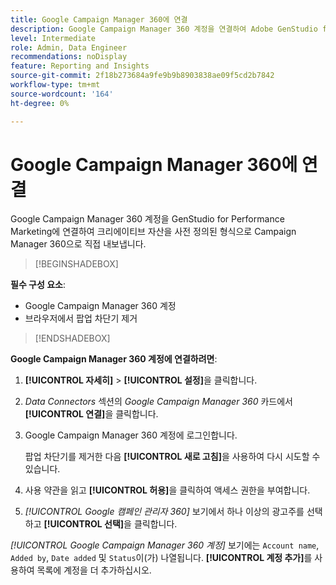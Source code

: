 ```yaml
---
title: Google Campaign Manager 360에 연결
description: Google Campaign Manager 360 계정을 연결하여 Adobe GenStudio for Performance Marketing으로 광고 및 미디어를 활성화하고 모니터링합니다.
level: Intermediate
role: Admin, Data Engineer
recommendations: noDisplay
feature: Reporting and Insights
source-git-commit: 2f18b273684a9fe9b9b8903838ae09f5cd2b7842
workflow-type: tm+mt
source-wordcount: '164'
ht-degree: 0%

---
```


# Google Campaign Manager 360에 연결

Google Campaign Manager 360 계정을 GenStudio for Performance Marketing에 연결하여 크리에이티브 자산을 사전 정의된 형식으로 Campaign Manager 360으로 직접 내보냅니다.

>[!BEGINSHADEBOX]

**필수 구성 요소**:

- Google Campaign Manager 360 계정
- 브라우저에서 팝업 차단기 제거

>[!ENDSHADEBOX]

**Google Campaign Manager 360 계정에 연결하려면**:

1. **[!UICONTROL 자세히]** > **[!UICONTROL 설정]**&#x200B;을 클릭합니다.

1. _Data Connectors_ 섹션의 _Google Campaign Manager 360_ 카드에서 **[!UICONTROL 연결]**&#x200B;을 클릭합니다.

1. Google Campaign Manager 360 계정에 로그인합니다.

   팝업 차단기를 제거한 다음 **[!UICONTROL 새로 고침]**&#x200B;을 사용하여 다시 시도할 수 있습니다.

1. 사용 약관을 읽고 **[!UICONTROL 허용]**&#x200B;을 클릭하여 액세스 권한을 부여합니다.

1. _[!UICONTROL Google 캠페인 관리자 360]_ 보기에서 하나 이상의 광고주를 선택하고 **[!UICONTROL 선택]**&#x200B;을 클릭합니다.

_[!UICONTROL Google Campaign Manager 360 계정]_ 보기에는 `Account name`, `Added by`, `Date added` 및 `Status`이(가) 나열됩니다. **[!UICONTROL 계정 추가]**&#x200B;를 사용하여 목록에 계정을 더 추가하십시오.
